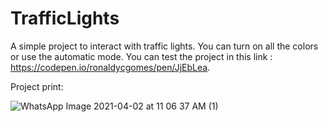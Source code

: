 # TrafficLights

A simple project to interact with traffic lights. You can turn on all the colors or use the automatic mode. You can test the project in this link : https://codepen.io/ronaldycgomes/pen/JjEbLea.

Project print:

![WhatsApp Image 2021-04-02 at 11 06 37 AM (1)](https://user-images.githubusercontent.com/64624525/113423876-a27e3880-93a5-11eb-8cd1-e4ae410feed1.jpeg)
